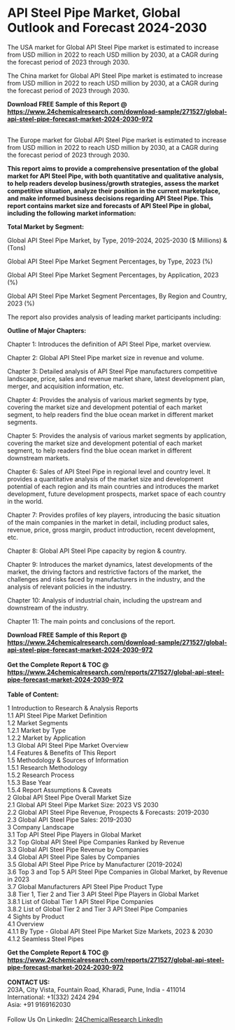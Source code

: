 <h1>API Steel Pipe Market, Global Outlook and Forecast 2024-2030</h1><p>The USA market for Global API Steel Pipe market is estimated to increase from USD million in 2022 to reach USD million by 2030, at a CAGR during the forecast period of 2023 through 2030.</p><p>
</p><p>The China market for Global API Steel Pipe market is estimated to increase from USD million in 2022 to reach USD million by 2030, at a CAGR during the forecast period of 2023 through 2030.</p><div><b>Download FREE Sample of this Report @ 
            <a href="https://www.24chemicalresearch.com/download-sample/271527/global-api-steel-pipe-forecast-market-2024-2030-972">
            https://www.24chemicalresearch.com/download-sample/271527/global-api-steel-pipe-forecast-market-2024-2030-972</a></b></div><br><p>
</p><p>The Europe market for Global API Steel Pipe market is estimated to increase from USD million in 2022 to reach USD million by 2030, at a CAGR during the forecast period of 2023 through 2030.</p><p>
<strong>This report aims to provide a comprehensive presentation of the global market for API Steel Pipe, with both quantitative and qualitative analysis, to help readers develop business/growth strategies, assess the market competitive situation, analyze their position in the current marketplace, and make informed business decisions regarding API Steel Pipe. This report contains market size and forecasts of API Steel Pipe in global, including the following market information:</strong></p><p>
</p><p>
<strong>Total Market by Segment:</strong></p><p>
Global API Steel Pipe Market, by Type, 2019-2024, 2025-2030 ($ Millions) &amp; (Tons)</p><p>
Global API Steel Pipe Market Segment Percentages, by Type, 2023 (%)</p><p>
</p><p>
Global API Steel Pipe Market Segment Percentages, by Application, 2023 (%)</p><p>
</p><p>
Global API Steel Pipe Market Segment Percentages, By Region and Country, 2023 (%)</p><p>
</p><p>
The report also provides analysis of leading market participants including:</p><p>
</p><p>
</p><p>
</p><p><strong>Outline of Major Chapters:</strong></p><p>
</p><p>Chapter 1: Introduces the definition of API Steel Pipe, market overview.</p><p>
Chapter 2: Global API Steel Pipe market size in revenue and volume.</p><p>
Chapter 3: Detailed analysis of API Steel Pipe manufacturers competitive landscape, price, sales and revenue market share, latest development plan, merger, and acquisition information, etc.</p><p>
Chapter 4: Provides the analysis of various market segments by type, covering the market size and development potential of each market segment, to help readers find the blue ocean market in different market segments.</p><p>
Chapter 5: Provides the analysis of various market segments by application, covering the market size and development potential of each market segment, to help readers find the blue ocean market in different downstream markets.</p><p>
Chapter 6: Sales of API Steel Pipe in regional level and country level. It provides a quantitative analysis of the market size and development potential of each region and its main countries and introduces the market development, future development prospects, market space of each country in the world.</p><p>
Chapter 7: Provides profiles of key players, introducing the basic situation of the main companies in the market in detail, including product sales, revenue, price, gross margin, product introduction, recent development, etc.</p><p>
Chapter 8: Global API Steel Pipe capacity by region &amp; country.</p><p>
Chapter 9: Introduces the market dynamics, latest developments of the market, the driving factors and restrictive factors of the market, the challenges and risks faced by manufacturers in the industry, and the analysis of relevant policies in the industry.</p><p>
Chapter 10: Analysis of industrial chain, including the upstream and downstream of the industry.</p><p>
Chapter 11: The main points and conclusions of the report.</p><div><b>Download FREE Sample of this Report @ 
            <a href="https://www.24chemicalresearch.com/download-sample/271527/global-api-steel-pipe-forecast-market-2024-2030-972">
            https://www.24chemicalresearch.com/download-sample/271527/global-api-steel-pipe-forecast-market-2024-2030-972</a></b></div><br><div><b>Get the Complete Report & TOC @ 
            <a href="https://www.24chemicalresearch.com/reports/271527/global-api-steel-pipe-forecast-market-2024-2030-972">
            https://www.24chemicalresearch.com/reports/271527/global-api-steel-pipe-forecast-market-2024-2030-972</a></b></div><br>
            <b>Table of Content:</b><p>1 Introduction to Research & Analysis Reports<br />
    1.1 API Steel Pipe Market Definition<br />
    1.2 Market Segments<br />
        1.2.1 Market by Type<br />
        1.2.2 Market by Application<br />
    1.3 Global API Steel Pipe Market Overview<br />
    1.4 Features & Benefits of This Report<br />
    1.5 Methodology & Sources of Information<br />
        1.5.1 Research Methodology<br />
        1.5.2 Research Process<br />
        1.5.3 Base Year<br />
        1.5.4 Report Assumptions & Caveats<br />
2 Global API Steel Pipe Overall Market Size<br />
    2.1 Global API Steel Pipe Market Size: 2023 VS 2030<br />
    2.2 Global API Steel Pipe Revenue, Prospects & Forecasts: 2019-2030<br />
    2.3 Global API Steel Pipe Sales: 2019-2030<br />
3 Company Landscape<br />
    3.1 Top API Steel Pipe Players in Global Market<br />
    3.2 Top Global API Steel Pipe Companies Ranked by Revenue<br />
    3.3 Global API Steel Pipe Revenue by Companies<br />
    3.4 Global API Steel Pipe Sales by Companies<br />
    3.5 Global API Steel Pipe Price by Manufacturer (2019-2024)<br />
    3.6 Top 3 and Top 5 API Steel Pipe Companies in Global Market, by Revenue in 2023<br />
    3.7 Global Manufacturers API Steel Pipe Product Type<br />
    3.8 Tier 1, Tier 2 and Tier 3 API Steel Pipe Players in Global Market<br />
        3.8.1 List of Global Tier 1 API Steel Pipe Companies<br />
        3.8.2 List of Global Tier 2 and Tier 3 API Steel Pipe Companies<br />
4 Sights by Product<br />
    4.1 Overview<br />
        4.1.1 By Type - Global API Steel Pipe Market Size Markets, 2023 & 2030<br />
        4.1.2 Seamless Steel Pipes<br />
        </p><div><b>Get the Complete Report & TOC @ 
            <a href="https://www.24chemicalresearch.com/reports/271527/global-api-steel-pipe-forecast-market-2024-2030-972">
            https://www.24chemicalresearch.com/reports/271527/global-api-steel-pipe-forecast-market-2024-2030-972</a></b></div><br><b>CONTACT US:</b><br>
            203A, City Vista, Fountain Road, Kharadi, Pune, India - 411014<br>
            International: +1(332) 2424 294<br>
            Asia: +91 9169162030 <br><br>
            Follow Us On LinkedIn: <a href="https://www.linkedin.com/company/24chemicalresearch/">24ChemicalResearch LinkedIn</a>